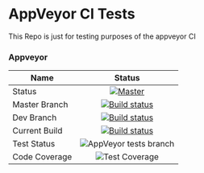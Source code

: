 # AppVeyor CI Tests
This Repo is just for testing purposes of the appveyor CI

### Appveyor
| Name        | Status           |
| ------------- |:-------------:| 
| Status      | [![Master](https://ci.appveyor.com/api/projects/status/qhmgyx1dg861wvh9/branch/master?svg=true&passingText=Overall%20-%20OK)](https://ci.appveyor.com/project/bateskevin/psmarkdown/branch/master)  | 
| Master Branch      | [![Build status](https://ci.appveyor.com/api/projects/status/qhmgyx1dg861wvh9/branch/Master?svg=true)](https://ci.appveyor.com/project/bateskevin/psmarkdown/branch/Master)      |
| Dev Branch      | [![Build status](https://ci.appveyor.com/api/projects/status/qhmgyx1dg861wvh9/branch/Dev?svg=true)](https://ci.appveyor.com/project/bateskevin/psmarkdown/branch/Dev)      |
| Current Build      | [![Build status](https://ci.appveyor.com/api/projects/status/qhmgyx1dg861wvh9?svg=true)](https://ci.appveyor.com/project/bateskevin/psmarkdown)      |
| Test Status      | ![AppVeyor tests branch](https://img.shields.io/appveyor/tests/bateskevin/PSMarkdown/master.svg)      |
| Code Coverage      | ![Test Coverage](https://img.shields.io/badge/coverage-1%25-red.svg?maxAge=60)      |
